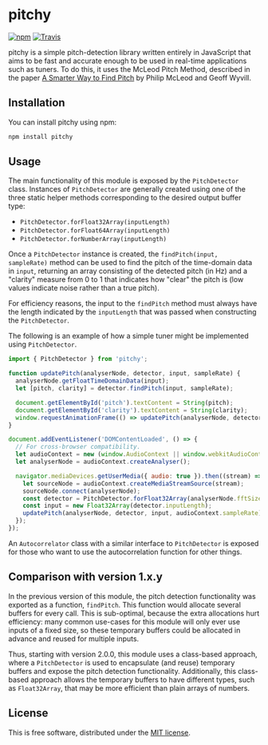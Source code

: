 # pitchy

[![npm](https://img.shields.io/npm/v/pitchy.svg)](https://www.npmjs.com/package/pitchy)
[![Travis](https://img.shields.io/travis/ianprime0509/pitchy.svg)](https://travis-ci.org/ianprime0509/pitchy)

pitchy is a simple pitch-detection library written entirely in JavaScript that
aims to be fast and accurate enough to be used in real-time applications such as
tuners. To do this, it uses the McLeod Pitch Method, described in the paper [A
Smarter Way to Find
Pitch](http://www.cs.otago.ac.nz/tartini/papers/A_Smarter_Way_to_Find_Pitch.pdf)
by Philip McLeod and Geoff Wyvill.

## Installation

You can install pitchy using npm:

```sh
npm install pitchy
```

## Usage

The main functionality of this module is exposed by the `PitchDetector` class.
Instances of `PitchDetector` are generally created using one of the three static
helper methods corresponding to the desired output buffer type:

- `PitchDetector.forFloat32Array(inputLength)`
- `PitchDetector.forFloat64Array(inputLength)`
- `PitchDetector.forNumberArray(inputLength)`

Once a `PitchDetector` instance is created, the `findPitch(input, sampleRate)`
method can be used to find the pitch of the time-domain data in `input`,
returning an array consisting of the detected pitch (in Hz) and a "clarity"
measure from 0 to 1 that indicates how "clear" the pitch is (low values indicate
noise rather than a true pitch).

For efficiency reasons, the input to the `findPitch` method must always have the
length indicated by the `inputLength` that was passed when constructing the
`PitchDetector`.

The following is an example of how a simple tuner might be implemented using
`PitchDetector`.

```js
import { PitchDetector } from 'pitchy';

function updatePitch(analyserNode, detector, input, sampleRate) {
  analyserNode.getFloatTimeDomainData(input);
  let [pitch, clarity] = detector.findPitch(input, sampleRate);

  document.getElementById('pitch').textContent = String(pitch);
  document.getElementById('clarity').textContent = String(clarity);
  window.requestAnimationFrame(() => updatePitch(analyserNode, detector, input, sampleRate));
}

document.addEventListener('DOMContentLoaded', () => {
  // For cross-browser compatibility.
  let audioContext = new (window.AudioContext || window.webkitAudioContext)();
  let analyserNode = audioContext.createAnalyser();

  navigator.mediaDevices.getUserMedia({ audio: true }).then((stream) => {
    let sourceNode = audioContext.createMediaStreamSource(stream);
    sourceNode.connect(analyserNode);
    const detector = PitchDetector.forFloat32Array(analyserNode.fftSize);
    const input = new Float32Array(detector.inputLength);
    updatePitch(analyserNode, detector, input, audioContext.sampleRate);
  });
});
```

An `Autocorrelator` class with a similar interface to `PitchDetector` is exposed
for those who want to use the autocorrelation function for other things.

## Comparison with version 1.x.y

In the previous version of this module, the pitch detection functionality was
exported as a function, `findPitch`. This function would allocate several
buffers for every call. This is sub-optimal, because the extra allocations hurt
efficiency: many common use-cases for this module will only ever use inputs of a
fixed size, so these temporary buffers could be allocated in advance and reused
for multiple inputs.

Thus, starting with version 2.0.0, this module uses a class-based approach,
where a `PitchDetector` is used to encapsulate (and reuse) temporary buffers and
expose the pitch detection functionality. Additionally, this class-based
approach allows the temporary buffers to have different types, such as
`Float32Array`, that may be more efficient than plain arrays of numbers.

## License

This is free software, distributed under the [MIT
license](https://opensource.org/licenses/MIT).
